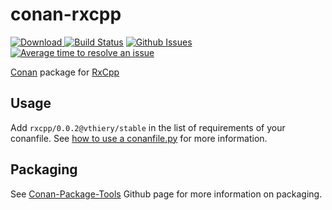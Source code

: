 # conan-rxcpp

[ ![Download](https://api.bintray.com/packages/vthiery/conan-packages/rxcpp%3Avthiery/images/download.svg) ](https://bintray.com/vthiery/conan-packages/rxcpp%3Avthiery/_latestVersion)
[![Build Status](https://travis-ci.org/vthiery/conan-rxcpp.svg?branch=master)](https://travis-ci.org/vthiery/conan-rxcpp)
[![Github Issues](https://img.shields.io/github/issues/vthiery/conan-rxcpp.svg)](https://github.com/vthiery/conan-rxcpp/issues)
[![Average time to resolve an issue](http://isitmaintained.com/badge/resolution/vthiery/conan-rxcpp.svg)](http://isitmaintained.com/project/vthiery/conan-rxcpp "Average time to resolve an issue")

[Conan](https://bintray.com/vthiery/conan-packages/rxcpp%3Avthiery) package for [RxCpp](https://github.com/Reactive-Extensions/RxCpp)

## Usage

Add `rxcpp/0.0.2@vthiery/stable` in the list of requirements of your conanfile. See [how to use a conanfile.py](http://docs.conan.io/en/latest/mastering/conanfile_py.html) for more information.

## Packaging

See [Conan-Package-Tools](https://github.com/conan-io/conan-package-tools) Github page for more information on packaging.
